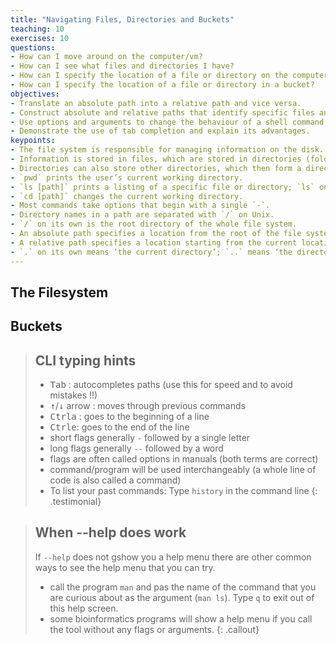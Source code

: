 ```yaml
---
title: "Navigating Files, Directories and Buckets"
teaching: 10
exercises: 10
questions:
- How can I move around on the computer/vm?
- How can I see what files and directories I have?
- How can I specify the location of a file or directory on the computer/vm?
- How can I specify the location of a file or directory in a bucket?
objectives:
- Translate an absolute path into a relative path and vice versa.
- Construct absolute and relative paths that identify specific files and directories.
- Use options and arguments to change the behaviour of a shell command.
- Demonstrate the use of tab completion and explain its advantages.
keypoints:
- The file system is responsible for managing information on the disk.
- Information is stored in files, which are stored in directories (folders).
- Directories can also store other directories, which then form a directory tree.
- `pwd` prints the user’s current working directory.
- `ls [path]` prints a listing of a specific file or directory; `ls` on its own lists the current working directory.
- `cd [path]` changes the current working directory.
- Most commands take options that begin with a single `-`.
- Directory names in a path are separated with `/` on Unix.
- `/` on its own is the root directory of the whole file system.
- An absolute path specifies a location from the root of the file system.
- A relative path specifies a location starting from the current location.
- `.` on its own means ‘the current directory’; `..` means ‘the directory above the current one’.
---
```


## The Filesystem

## Buckets



> ## CLI typing hints
> - <kbd>Tab</kbd> : autocompletes paths (use this for speed and to avoid mistakes !!)
> - <kbd>↑</kbd>/<kbd>↓</kbd> arrow : moves through previous commands
> - <kbd>Ctrl</kbd><kbd>a</kbd> : goes to the beginning of a line
> - <kbd>Ctrl</kbd><kbd>e</kbd>: goes to the end of the line
> - short flags generally `-` followed by a single letter
> - long flags generally `--` followed by a word
> - flags are often called options in manuals (both terms are correct)
> - command/program will be used interchangeably (a whole line of code is also called a command)
> - To list your past commands: Type `history` in the command line
{: .testimonial}


> ## When --help does work
> If `--help` does not gshow you a help menu there are other common ways to see the help menu that you can try.
> 
> - call the program `man` and pas the name of the command that you are curious about as the argument (`man ls`). 
> Type `q` to exit out of this help screen.
> - some bioinformatics programs will show a help menu if you call the tool without any flags or arguments.
{: .callout}
